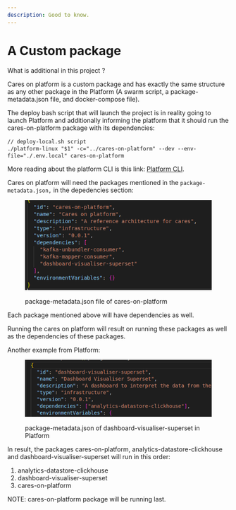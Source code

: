 ```yaml
---
description: Good to know.
---
```


# A Custom package

What is additional in this project ?&#x20;

Cares on platform is a custom package and has exactly the same structure as any other package in the Platform (A swarm script, a package-metadata.json file, and docker-compose file).

The deploy bash script that will launch the project is in reality going to launch Platform and additionally informing the platform that it should run the cares-on-platform package with its dependencies:

```
// deploy-local.sh script
./platform-linux "$1" -c="../cares-on-platform" --dev --env-file="./.env.local" cares-on-platform
```

More reading about the platform CLI is this link: [Platform CLI](https://app.gitbook.com/o/lTiMw1wKTVQEjepxV4ou/s/TwrbQZir3ZdvejunAFia/ "mention").

Cares on platform will need the packages mentioned in the `package-metadata.json,` in the depedencies section:&#x20;

<figure><img src="../.gitbook/assets/image (3).png" alt=""><figcaption><p>package-metadata.json file of cares-on-platform</p></figcaption></figure>

Each package mentioned above will have dependencies as well.

Running the cares on platform will result on running these packages as well as the dependencies of these packages.

Another example from Platform:&#x20;

<figure><img src="../.gitbook/assets/image (1).png" alt=""><figcaption><p>package-metadata.json of dashboard-visualiser-superset in Platform</p></figcaption></figure>

In result, the packages cares-on-platform, analytics-datastore-clickhouse and dashboard-visualiser-superset will run in this order:&#x20;

1. analytics-datastore-clickhouse
2. dashboard-visualiser-superset
3. cares-on-platform

NOTE: cares-on-platform package will be running last.
